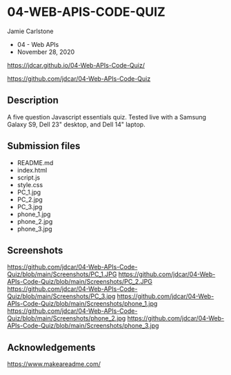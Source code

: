 # 04-WEB-APIS-CODE-QUIZ

Jamie Carlstone
- 04 - Web APIs
- November 28, 2020

https://jdcar.github.io/04-Web-APIs-Code-Quiz/

https://github.com/jdcar/04-Web-APIs-Code-Quiz


## Description

A five question Javascript essentials quiz. Tested live with a Samsung Galaxy S9, Dell 23" desktop, and Dell 14" laptop.

## Submission files

* README.md
* index.html
* script.js
* style.css
* PC_1.jpg
* PC_2.jpg
* PC_3.jpg
* phone_1.jpg
* phone_2.jpg
* phone_3.jpg

## Screenshots

https://github.com/jdcar/04-Web-APIs-Code-Quiz/blob/main/Screenshots/PC_1.JPG
https://github.com/jdcar/04-Web-APIs-Code-Quiz/blob/main/Screenshots/PC_2.JPG
https://github.com/jdcar/04-Web-APIs-Code-Quiz/blob/main/Screenshots/PC_3.jpg
https://github.com/jdcar/04-Web-APIs-Code-Quiz/blob/main/Screenshots/phone_1.jpg
https://github.com/jdcar/04-Web-APIs-Code-Quiz/blob/main/Screenshots/phone_2.jpg
https://github.com/jdcar/04-Web-APIs-Code-Quiz/blob/main/Screenshots/phone_3.jpg

## Acknowledgements

https://www.makeareadme.com/ 

